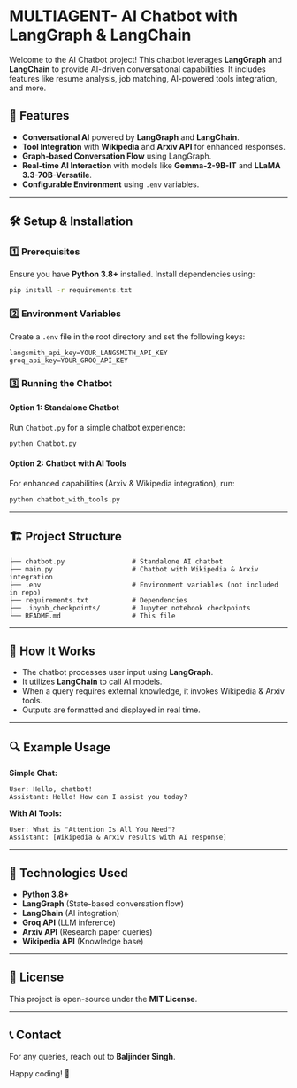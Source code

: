 # MULTIAGENT- AI Chatbot with LangGraph & LangChain

Welcome to the AI Chatbot project! This chatbot leverages **LangGraph** and **LangChain** to provide AI-driven conversational capabilities. It includes features like resume analysis, job matching, AI-powered tools integration, and more.

## 📌 Features
- **Conversational AI** powered by **LangGraph** and **LangChain**.
- **Tool Integration** with **Wikipedia** and **Arxiv API** for enhanced responses.
- **Graph-based Conversation Flow** using LangGraph.
- **Real-time AI Interaction** with models like **Gemma-2-9B-IT** and **LLaMA 3.3-70B-Versatile**.
- **Configurable Environment** using `.env` variables.

---

## 🛠 Setup & Installation

### 1️⃣ Prerequisites
Ensure you have **Python 3.8+** installed. Install dependencies using:
```bash
pip install -r requirements.txt
```

### 2️⃣ Environment Variables
Create a `.env` file in the root directory and set the following keys:
```env
langsmith_api_key=YOUR_LANGSMITH_API_KEY
groq_api_key=YOUR_GROQ_API_KEY
```

### 3️⃣ Running the Chatbot
#### **Option 1: Standalone Chatbot**
Run `Chatbot.py` for a simple chatbot experience:
```bash
python Chatbot.py
```
#### **Option 2: Chatbot with AI Tools**
For enhanced capabilities (Arxiv & Wikipedia integration), run:
```bash
python chatbot_with_tools.py
```

---

## 🏗️ Project Structure
```
├── chatbot.py                 # Standalone AI chatbot
├── main.py                    # Chatbot with Wikipedia & Arxiv integration
├── .env                       # Environment variables (not included in repo)
├── requirements.txt           # Dependencies
├── .ipynb_checkpoints/        # Jupyter notebook checkpoints
└── README.md                  # This file
```

---

## 🚀 How It Works
- The chatbot processes user input using **LangGraph**.
- It utilizes **LangChain** to call AI models.
- When a query requires external knowledge, it invokes Wikipedia & Arxiv tools.
- Outputs are formatted and displayed in real time.

---

## 🔍 Example Usage
**Simple Chat:**
```shell
User: Hello, chatbot!
Assistant: Hello! How can I assist you today?
```

**With AI Tools:**
```shell
User: What is "Attention Is All You Need"?
Assistant: [Wikipedia & Arxiv results with AI response]
```

---

## 🤖 Technologies Used
- **Python 3.8+**
- **LangGraph** (State-based conversation flow)
- **LangChain** (AI integration)
- **Groq API** (LLM inference)
- **Arxiv API** (Research paper queries)
- **Wikipedia API** (Knowledge base)

---

## 📝 License
This project is open-source under the **MIT License**.

---

## 📞 Contact
For any queries, reach out to **Baljinder Singh**.

Happy coding! 🚀

